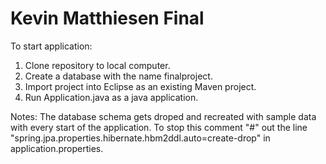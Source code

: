 # Kevin Matthiesen Final

To start application:

1. Clone repository to local computer.
2. Create a database with the name finalproject.
3. Import project into Eclipse as an existing Maven project.
4. Run Application.java as a java application.

Notes: The database schema gets droped and recreated with sample data with every start of the application. To stop this comment "#" out the line "spring.jpa.properties.hibernate.hbm2ddl.auto=create-drop" in application.properties.